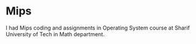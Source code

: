 # Mips
I had Mips coding and assignments in Operating System course at Sharif University of Tech in Math department.
